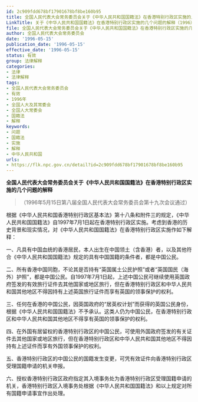 ```yaml
---
id: 2c909fdd678bf17901678bf8be160b95
title: 全国人民代表大会常务委员会关于《中华人民共和国国籍法》在香港特别行政区实施的几个问题的解释
LinkTitle: 关于《中华人民共和国国籍法》在香港特别行政区实施的几个问题的解释（1996）
file: 全国人民代表大会常务委员会关于《中华人民共和国国籍法》在香港特别行政区实施的几个问题的解释_19960515_2c909fdd678bf17901678bf8be160b95.docx
author: 全国人民代表大会常务委员会
date: '1996-05-15'
publication_date: '1996-05-15'
effective_date: '1996-05-15'
status: 有效
group: 法律解释
categories:
- 法律
- 法律解释
tags:
- 全国人民代表大会常务委员会
- 有效
- 1996年
- 全国人大及其常委会
- 全国人大常委会
- 国籍法
- 解释
keywords:
- 问题
- 国籍法
- 实施
- 解释
- 中华人民共和国
urls:
- https://flk.npc.gov.cn/detail?id=2c909fdd678bf17901678bf8be160b95
---
```


**全国人民代表大会常务委员会关于《中华人民共和国国籍法》在香港特别行政区实施的几个问题的解释**

> （1996年5月15日第八届全国人民代表大会常务委员会第十九次会议通过）

根据《中华人民共和国香港特别行政区基本法》第十八条和附件三的规定，《中华人民共和国国籍法》自1997年7月1日起在香港特别行政区实施。考虑到香港的历史背景和现实情况，对《中华人民共和国国籍法》在香港特别行政区实施作如下解释：

一、凡具有中国血统的香港居民，本人出生在中国领土（含香港）者，以及其他符合《中华人民共和国国籍法》规定的具有中国国籍的条件者，都是中国公民。

二、所有香港中国同胞，不论其是否持有“英国属土公民护照”或者“英国国民（海外）护照”，都是中国公民。自1997年7月1日起，上述中国公民可继续使用英国政府签发的有效旅行证件去其他国家或地区旅行，但在香港特别行政区和中华人民共和国其他地区不得因持有上述英国旅行证件而享有英国的领事保护的权利。

三、任何在香港的中国公民，因英国政府的“居英权计划”而获得的英国公民身份，根据《中华人民共和国国籍法》不予承认。这类人仍为中国公民，在香港特别行政区和中华人民共和国其他地区不得享有英国的领事保护的权利。

四、在外国有居留权的香港特别行政区的中国公民，可使用外国政府签发的有关证件去其他国家或地区旅行，但在香港特别行政区和中华人民共和国其他地区不得因持有上述证件而享有外国领事保护的权利。

五、香港特别行政区的中国公民的国籍发生变更，可凭有效证件向香港特别行政区受理国籍申请的机关申报。

六、授权香港特别行政区政府指定其入境事务处为香港特别行政区受理国籍申请的机关，香港特别行政区入境事务处根据《中华人民共和国国籍法》和以上规定对所有国籍申请事宜作出处理。
